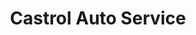 ---
title: "Castrol Auto Service"
url: /langenfeld-rheinland/castrol-auto-service/
shop: Autowerkstatt
---